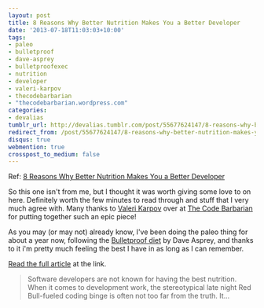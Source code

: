 ```yaml
---
layout: post
title: 8 Reasons Why Better Nutrition Makes You a Better Developer
date: '2013-07-18T11:03:03+10:00'
tags:
- paleo
- bulletproof
- dave-asprey
- bulletproofexec
- nutrition
- developer
- valeri-karpov
- thecodebarbarian
- "thecodebarbarian.wordpress.com"
categories:
- devalias
tumblr_url: http://devalias.tumblr.com/post/55677624147/8-reasons-why-better-nutrition-makes-you-a-better
redirect_from: /post/55677624147/8-reasons-why-better-nutrition-makes-you-a-better
disqus: true
webmention: true
crosspost_to_medium: false
---
```

Ref: [8 Reasons Why Better Nutrition Makes You a Better Developer](https://thecodebarbarian.wordpress.com/2013/06/21/8-reasons-why-better-nutrition-makes-you-a-better-developer/)

So this one isn't from me, but I thought it was worth giving some love to on here. Definitely worth the few minutes to read through and stuff that I very much agree with. Many thanks to [Valeri Karpov](https://thecodebarbarian.wordpress.com/about/) over at [The Code Barbarian](https://thecodebarbarian.wordpress.com/) for putting together such an epic piece!

As you may (or may not) already know, I've been doing the paleo thing for about a year now, following the [Bulletproof diet](https://www.bulletproofexec.com/the-complete-illustrated-one-page-bulletproof-diet/) by Dave Asprey, and thanks to it i'm pretty much feeling the best I have in as long as I can remember.

[Read the full article](https://thecodebarbarian.wordpress.com/2013/06/21/8-reasons-why-better-nutrition-makes-you-a-better-developer/) at the link.

> Software developers are not known for having the best nutrition. When it comes to development work, the stereotypical late night Red Bull-fueled coding binge is often not too far from the truth. It...

